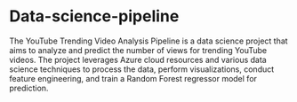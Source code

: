 # Data-science-pipeline

The YouTube Trending Video Analysis Pipeline is a data science project that aims to analyze and predict the number of views for trending YouTube videos. The project leverages Azure cloud resources and various data science techniques to process the data, perform visualizations, conduct feature engineering, and train a Random Forest regressor model for prediction.
